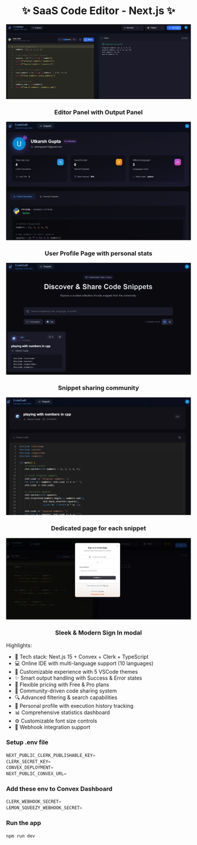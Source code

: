 <h1 align="center">✨ SaaS Code Editor - Next.js ✨</h1>

![Demo App](/public/screenshot-for-readme.png)
<h3 align="center">Editor Panel with Output Panel</h3>

![Demo App](/public/screenshot-for-readme2.png)
<h3 align="center">User Profile Page with personal stats</h3>

![Demo App](/public/screenshot-for-readme3.png)
<h3 align="center">Snippet sharing community</h3>

![Demo App](/public/screenshot-for-readme4.png)
<h3 align="center">Dedicated page for each snippet</h3>

![Demo App](/public/screenshot-for-readme5.png)
<h3 align="center">Sleek & Modern Sign In modal</h3>

Highlights:

- 🚀 Tech stack: Next.js 15 + Convex + Clerk + TypeScript
- 💻 Online IDE with multi-language support (10 languages)
- 🎨 Customizable experience with 5 VSCode themes
- ✨ Smart output handling with Success & Error states
- 💎 Flexible pricing with Free & Pro plans
- 🤝 Community-driven code sharing system
- 🔍 Advanced filtering & search capabilities
- 👤 Personal profile with execution history tracking
- 📊 Comprehensive statistics dashboard
- ⚙️ Customizable font size controls
- 🔗 Webhook integration support

### Setup .env file

```js
NEXT_PUBLIC_CLERK_PUBLISHABLE_KEY=
CLERK_SECRET_KEY=
CONVEX_DEPLOYMENT=
NEXT_PUBLIC_CONVEX_URL=
```

### Add these env to Convex Dashboard

```js
CLERK_WEBHOOK_SECRET=
LEMON_SQUEEZY_WEBHOOK_SECRET=
```

### Run the app

```shell
npm run dev
```